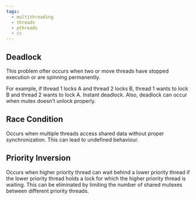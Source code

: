 ```yaml
---
tags:
  - multithreading
  - threads
  - pthreads
  - cs
---
```


## Deadlock

This problem ofter occurs when two or move threads have stopped execution or are spinning permanently.

For example, if thread 1 locks A and thread 2 locks B, thread 1 wants to lock B and thread 2 wants to lock A. Instant deadlock. Also, deadlock can occur when mutex doesn't unlock properly.

## Race Condition

Occurs when multiple threads access shared data without proper synchronization. This can lead to undefined behaviour.

## Priority Inversion

Occurs when higher priority thread can wait behind a lower priority thread if the lower priority thread holds a lock for which the higher priority thread is waiting. This can be eliminated by limiting the number of shared mutexes between different priority threads.
